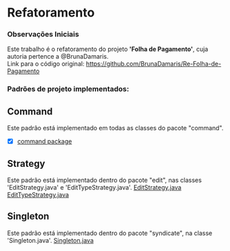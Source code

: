 # Refatoramento

### Observações Iniciais
Este trabalho é o refatoramento do projeto **'Folha de Pagamento'**, cuja autoria pertence a @BrunaDamaris.  
Link para o código original: https://github.com/BrunaDamaris/Re-Folha-de-Pagamento 

### Padrões de projeto implementados: 

## Command

   Este padrão está implementado em todas as classes do pacote "command". 
   
   - [X] [command package](https://github.com/ferreiraluana/Refactor2/tree/master/src/command)
    
## Strategy

   Este padrão está implementado dentro do pacote "edit", nas classes 'EditStrategy.java' e 'EditTypeStrategy.java'. 
   [EditStrategy.java](https://github.com/ferreiraluana/Refactor2/blob/master/src/edit/EditStrategy.java)
   [EditTypeStrategy.java](https://github.com/ferreiraluana/Refactor2/blob/master/src/edit/EditTypeStrategy.java)
     
## Singleton

   Este padrão está implementado dentro do pacote "syndicate", na classe 'Singleton.java'.
   [Singleton.java](https://github.com/ferreiraluana/Refactor2/blob/master/src/syndicate/Singleton.java)
     
